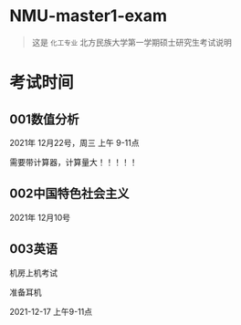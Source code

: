 # NMU-master1-exam
> 这是 `化工专业`  北方民族大学第一学期硕士研究生考试说明

# 考试时间

## 001数值分析
2021年 12月22号，周三 上午 9-11点

需要带计算器，计算量大！！！！！

## 002中国特色社会主义
2021年 12月10号

## 003英语
机房上机考试

准备耳机

2021-12-17 上午9-11点
